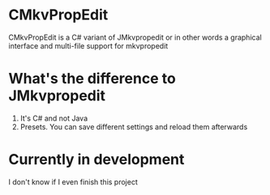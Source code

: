 # CMkvPropEdit 
CMkvPropEdit is a C# variant of JMkvpropedit or in other words a graphical interface and multi-file support for mkvpropedit

# What's the difference to JMkvpropedit
1. It's C# and not Java
2. Presets. You can save different settings and reload them afterwards


# Currently in development
I don't know if I even finish this project
